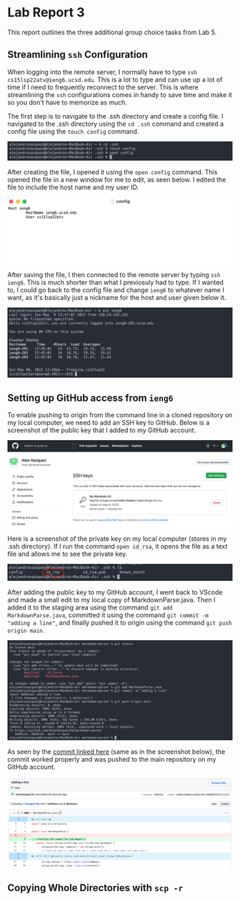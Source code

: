 # Lab Report 3
This report outlines the three additional group choice tasks from Lab 5.

Streamlining `ssh` Configuration
---
When logging into the remote server, I normally have to type `ssh cs15lsp22atv@ieng6.ucsd.edu`. This is a lot to type and can use up a lot of time if I need to frequently reconnect to the server. This is where streamlining the `ssh` configurations comes in handy to save time and make it so you don't have to memorize as much.

The first step is to navigate to the .ssh directory and create a config file. I navigated to the .ssh directory using the `cd .ssh` command and created a config file using the `touch config` command.

![screenshot 1](LR3-screenshots/LR3-screenshot1.1.png)

After creating the file, I opened it using the `open config` command. This opened the file in a new window for me to edit, as seen below. I edited the file to include the host name and my user ID.

![screenshot 2](LR3-screenshots/LR3-screenshot2.png)

After saving the file, I then connected to the remote server by typing `ssh ieng6`. This is much shorter than what I previosuly had to type. If I wanted to, I could go back to the config file and change `ieng6` to whatever name I want, as it's basically just a nickname for the host and user given below it.

![screenshot 3](LR3-screenshots/LR3-screenshot3.1.png)

Setting up GitHub access from `ieng6`
---
To enable pushing to origin from the command line in a cloned repository on my local computer, we need to add an SSH key to GitHub. Below is a screenshot of the public key that I added to my GitHub account.

![screenshot 4](LR3-screenshots/LR3-screenshot4.png)

Here is a screenshot of the private key on my local computer (stores in my .ssh directory). If I run the command `open id_rsa`, it opens the file as a text file and allows me to see the private key.

![screenshot 5](LR3-screenshots/LR3-screenshot5.png)

After adding the public key to my GitHub account, I went back to VScode and made a small edit to my local copy of MarkdownParse.java. Then I added it to the staging area using the command `git add MarkdownParse.java`, committed it using the command `git commit -m "adding a line"`, and finally pushed it to origin using the command `git push origin main`.

![screenshot 6](LR3-screenshots/LR3-screenshot6.png)

As seen by the [commit linked here](https://github.com/AlexVazquez19/markdown-parser/commit/8485a19950bc4e5b8119113940038765712f1c5f) (same as in the screenshot below), the commit worked properly and was pushed to the main repository on my GitHub account.

![screenshot 7](LR3-screenshots/LR3-screenshot7.png)

Copying Whole Directories with `scp -r`
---
